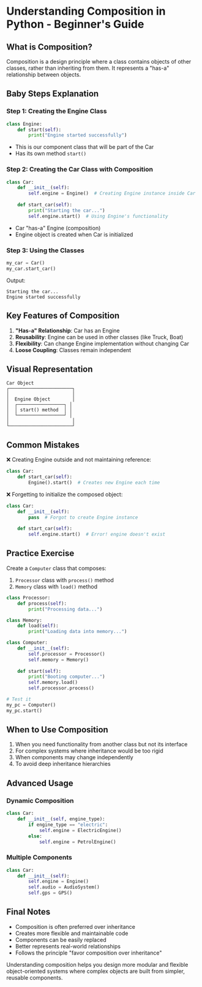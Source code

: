 # Understanding Composition in Python - Beginner's Guide

## What is Composition?

Composition is a design principle where a class contains objects of other classes, rather than inheriting from them. It represents a "has-a" relationship between objects.

## Baby Steps Explanation

### Step 1: Creating the Engine Class
```python
class Engine:
    def start(self):
        print("Engine started successfully")
```
- This is our component class that will be part of the Car
- Has its own method `start()`

### Step 2: Creating the Car Class with Composition
```python
class Car:
    def __init__(self):
        self.engine = Engine()  # Creating Engine instance inside Car
        
    def start_car(self):
        print("Starting the car...")
        self.engine.start()  # Using Engine's functionality
```
- Car "has-a" Engine (composition)
- Engine object is created when Car is initialized

### Step 3: Using the Classes
```python
my_car = Car()
my_car.start_car()
```
Output:
```
Starting the car...
Engine started successfully
```

## Key Features of Composition

1. **"Has-a" Relationship**: Car has an Engine
2. **Reusability**: Engine can be used in other classes (like Truck, Boat)
3. **Flexibility**: Can change Engine implementation without changing Car
4. **Loose Coupling**: Classes remain independent

## Visual Representation

```
Car Object
┌───────────────────────┐
│                       │
│  Engine Object        │
│  ┌─────────────────┐ │
│  │ start() method  │ │
│  └─────────────────┘ │
│                       │
└───────────────────────┘
```

## Common Mistakes

❌ Creating Engine outside and not maintaining reference:
```python
class Car:
    def start_car(self):
        Engine().start()  # Creates new Engine each time
```

❌ Forgetting to initialize the composed object:
```python
class Car:
    def __init__(self):
        pass  # Forgot to create Engine instance
    
    def start_car(self):
        self.engine.start()  # Error! engine doesn't exist
```

## Practice Exercise

Create a `Computer` class that composes:
1. `Processor` class with `process()` method
2. `Memory` class with `load()` method

```python
class Processor:
    def process(self):
        print("Processing data...")

class Memory:
    def load(self):
        print("Loading data into memory...")

class Computer:
    def __init__(self):
        self.processor = Processor()
        self.memory = Memory()
    
    def start(self):
        print("Booting computer...")
        self.memory.load()
        self.processor.process()

# Test it
my_pc = Computer()
my_pc.start()
```

## When to Use Composition

1. When you need functionality from another class but not its interface
2. For complex systems where inheritance would be too rigid
3. When components may change independently
4. To avoid deep inheritance hierarchies

## Advanced Usage

### Dynamic Composition
```python
class Car:
    def __init__(self, engine_type):
        if engine_type == "electric":
            self.engine = ElectricEngine()
        else:
            self.engine = PetrolEngine()
```

### Multiple Components
```python
class Car:
    def __init__(self):
        self.engine = Engine()
        self.audio = AudioSystem()
        self.gps = GPS()
```

## Final Notes

- Composition is often preferred over inheritance
- Creates more flexible and maintainable code
- Components can be easily replaced
- Better represents real-world relationships
- Follows the principle "favor composition over inheritance"

Understanding composition helps you design more modular and flexible object-oriented systems where complex objects are built from simpler, reusable components.